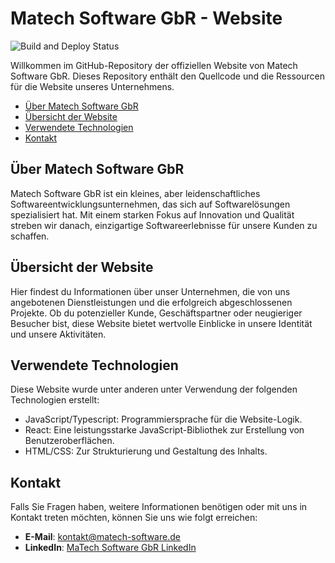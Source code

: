 # Matech Software GbR - Website

![Build and Deploy Status](https://github.com/MaTech-Software-GbR/matechsoftwarewebsite/actions/workflows/buildanddeploy.yml/badge.svg)

Willkommen im GitHub-Repository der offiziellen Website von Matech Software GbR. Dieses Repository enthält den Quellcode und die Ressourcen für die Website unseres Unternehmens.

- [Über Matech Software GbR](#über-matech-software-gbr)
- [Übersicht der Website](#übersicht-der-website)
- [Verwendete Technologien](#verwendete-technologien)
- [Kontakt](#kontakt)

## Über Matech Software GbR

Matech Software GbR ist ein kleines, aber leidenschaftliches Softwareentwicklungsunternehmen, das sich auf Softwarelösungen spezialisiert hat. Mit einem starken Fokus auf Innovation und Qualität streben wir danach, einzigartige Softwareerlebnisse für unsere Kunden zu schaffen.

## Übersicht der Website

Hier findest du Informationen über unser Unternehmen, die von uns angebotenen Dienstleistungen und die erfolgreich abgeschlossenen Projekte. Ob du potenzieller Kunde, Geschäftspartner oder neugieriger Besucher bist, diese Website bietet wertvolle Einblicke in unsere Identität und unsere Aktivitäten.

## Verwendete Technologien

Diese Website wurde unter anderen unter Verwendung der folgenden Technologien erstellt:

- JavaScript/Typescript: Programmiersprache für die Website-Logik.
- React: Eine leistungsstarke JavaScript-Bibliothek zur Erstellung von Benutzeroberflächen.
- HTML/CSS: Zur Strukturierung und Gestaltung des Inhalts.

## Kontakt

Falls Sie Fragen haben, weitere Informationen benötigen oder mit uns in Kontakt treten möchten, können Sie uns wie folgt erreichen:

- **E-Mail**: [kontakt@matech-software.de](mailto:kontakt@matech-software.de)
- **LinkedIn**: [MaTech Software GbR LinkedIn](https://www.linkedin.com/company/matech-software)
